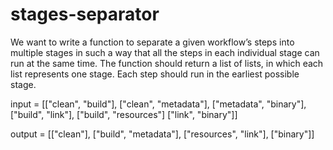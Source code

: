 # stages-separator


We want to write a function to separate a given workflow’s steps into multiple stages
 in such a way that all the steps in each individual stage can run at the same time.
  The function should return a list of lists, in which each list represents one stage. 
  Each step should run in the earliest possible stage.

input = [["clean", "build"],
 ["clean", "metadata"],
 ["metadata", "binary"], 
 ["build", "link"],
 ["build", "resources"] 
 ["link", "binary"]] 
 
 
output = [["clean"],
 ["build", "metadata"],
 ["resources", "link"],
 ["binary"]]
